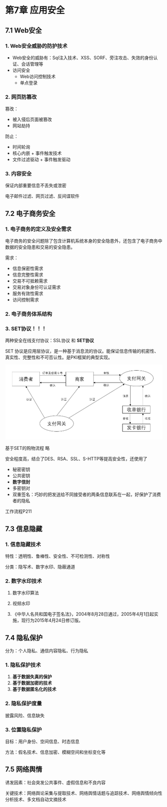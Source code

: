 # 第7章 应用安全

## 7.1 Web安全

### 1. Web安全威胁的防护技术

- Web安全的威胁有：Sql注入技术、XSS、SORF、旁注攻击、失效的身份认证、会话管理等
- 访问安全
  - Web访问控制技术
  - 单点登录



### 2. 网页防篡改

篡改：

- 被入侵后页面被篡改
- 网站劫持

防止：

- 时间轮询
- 核心内嵌 + 事件触发技术
- 文件过滤驱动 + 事件触发驱动



### 3. 内容安全

保证内部重要信息不丢失或泄密

电子邮件过滤、网页过滤、反间谍软件



## 7.2 电子商务安全

### 1. 电子商务的定义及安全需求

电子商务的安全问题除了包含计算机系统本身的安全隐患外，还包含了电子商务中数据的安全隐患和交易的安全隐患。

需求：

- 信息保密性需求
- 信息完整性需求
- 交易不可抵赖需求
- 交易对象身份可认证需求
- 服务有效性需求
- 访问控制需求



### 2. 电子商务体系结构



### 3. SET协议！！！

两种安全在线支付协议：SSL协议 和 **SET协议**

SET 协议是应用层协议，是一种基于消息流的协议。能保证信息传输的机密性、真实性、完整性和不可否认性。是PKI框架的典型实现。

![](./09-01.jpg)

基于SET的购物流程 略



安全程度高，结合了DES、RSA、SSL、S-HTTP等提高安全性，还使用了

- 秘密密钥
- 公共密钥
- **数字信封**
- 多密钥对
- 双重签名：巧妙的把发送给不同接受者的两条信息联系在一起，好保护了消费者的隐私

工作流程P211



## 7.3 信息隐藏

### 1. 信息隐藏技术

特性：透明性、鲁棒性、安全性、不可检测性、对称性

分类：隐写术、数字水印、隐蔽通道



### 2. 数字水印技术

1. 数字水印算法

2. 视频水印

3. 《中华人名共和国电子签名法》，2004年8月28日通过，2005年4月1日起实施，现行为2015年4月24日修订版。



## 7.4 隐私保护

分为：个人隐私、通信内容隐私、行为隐私

### 1. 隐私保护技术

1. **基于数据失真的保护**
2. **基于数据加密的技术**
3. **基于数据匿名化的技术**



### 2. 隐私保护度量

披露风险、信息缺失



### 3. 位置隐私保护

目标：用户身份、空间信息、时态信息

方法：假名技术、信息加密、模糊空间和坐标变化等



## 7.5 网络舆情

诱发因素：社会突发公共事件、虚假信息和不良内容

关键技术：网络舆论采集与提取技术、网络舆情话题与追踪技术、网络舆情倾向性分析技术、多文档自动文摘技术